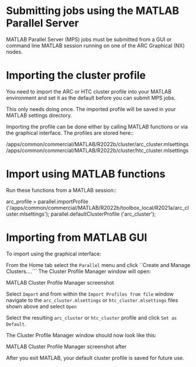Submitting jobs using the MATLAB Parallel Server
================================================

MATLAB Parallel Server (MPS) jobs must be submitted from a GUI or command line MATLAB session running on one of the ARC Graphical (NX) nodes. 

Importing the cluster profile
=============================

You need to import the ARC or HTC cluster profile into your MATLAB environment and set it as the default before you can submit MPS jobs. 

This only needs doing once. The imported profile will be saved in your MATLAB settings directory.

Importing the profile can be done either by calling MATLAB functions or via the graphical interface. The profiles are stored here::

  /apps/common/commercial/MATLAB/R2022b/cluster/arc_cluster.mlsettings
  /apps/common/commercial/MATLAB/R2022b/cluster/htc_cluster.mlsettings

Import using MATLAB functions
=============================

Run these functions from a MATLAB session::

   arc_profile = parallel.importProfile ('/apps/common/commercial/MATLAB/R2022b/toolbox_local/R2021a/arc_cluster.mlsettings');
   parallel.defaultClusterProfile ('arc_cluster');

Importing from MATLAB GUI
=========================

To import using the graphical interface:

From the Home tab select the ```Parallel``` menu and click ``Create and Manage Clusters....``` The Cluster Profile Manager window will open:


MATLAB Cluster Profile Manager screenshot

Select ```Import``` and from within the ```Import Profiles from file``` window navigate to the ```arc_cluster.mlsettings``` or ```htc_cluster.mlsettings``` files shown
above and select ```Open```

Select the resulting ```arc_cluster``` or ```htc_cluster``` profile and click ```Set as Default```. 

The Cluster Profile Manager window should now look like this: 


MATLAB Cluster Profile Manager screenshot after


After you exit MATLAB, your default cluster profile is saved for future use.
